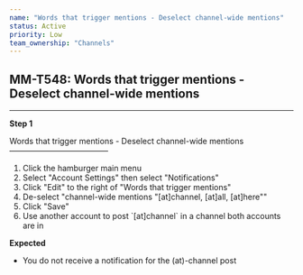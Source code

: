 ```yaml
---
name: "Words that trigger mentions - Deselect channel-wide mentions"
status: Active
priority: Low
team_ownership: "Channels"
---
```


## MM-T548: Words that trigger mentions - Deselect channel-wide mentions

---

**Step 1**

Words that trigger mentions - Deselect channel-wide mentions\
–––––––––––––––––––––––––

1. Click the hamburger main menu
2. Select "Account Settings" then select "Notifications"
3. Click "Edit" to the right of "Words that trigger mentions"
4. De-select "channel-wide mentions "\[at]channel, \[at]all, \[at]here""
5. Click "Save"
6. Use another account to post \`\[at]channel\` in a channel both accounts are in

**Expected**

- You do not receive a notification for the (at)-channel post
